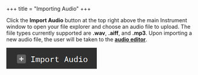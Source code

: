 +++
title = "Importing Audio"
+++


Click the **Import Audio** button at the top right above the main Instrument window to open your file explorer and choose an audio file to upload. The fiile types currently supported are **.wav**, **.aiff**, and **.mp3**. Upon importing a new audio file, the user will be taken to the [**audio editor**](/legacy-getting-started/Audio%20Editor/_index.md).

![Importing Audio](importingaudio.png)
